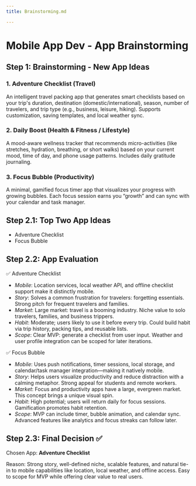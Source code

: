 ```yaml
---
title: Brainstorming.md

---
```


Mobile App Dev - App Brainstorming
===

## Step 1: Brainstorming - New App Ideas

### 1. Adventure Checklist (Travel)

An intelligent travel packing app that generates smart checklists based on your trip's duration, destination (domestic/international), season, number of travelers, and trip type (e.g., business, leisure, hiking). Supports customization, saving templates, and local weather sync.

### 2. Daily Boost (Health & Fitness / Lifestyle)

A mood-aware wellness tracker that recommends micro-activities (like stretches, hydration, breathing, or short walks) based on your current mood, time of day, and phone usage patterns. Includes daily gratitude journaling.

### 3. Focus Bubble (Productivity)

A minimal, gamified focus timer app that visualizes your progress with growing bubbles. Each focus session earns you “growth” and can sync with your calendar and task manager.


## Step 2.1: Top Two App Ideas

- Adventure Checklist
- Focus Bubble

## Step 2.2: App Evaluation

✅ Adventure Checklist

- *Mobile*: Location services, local weather API, and offline checklist support make it distinctly mobile.
- *Story*: Solves a common frustration for travelers: forgetting essentials. Strong pitch for frequent travelers and families.
- *Market*: Large market: travel is a booming industry. Niche value to solo travelers, families, and business trippers.
- *Habit*: Moderate; users likely to use it before every trip. Could build habit via trip history, packing tips, and reusable lists.
- *Scope*: Clear MVP: generate a checklist from user input. Weather and user profile integration can be scoped for later iterations.

✅ Focus Bubble
- *Mobile*: Uses push notifications, timer sessions, local storage, and calendar/task manager integration—making it natively mobile.
- *Story*: Helps users visualize productivity and reduce distraction with a calming metaphor. Strong appeal for students and remote workers.
- *Market*: Focus and productivity apps have a large, evergreen market. This concept brings a unique visual spin.
- *Habit*: High potential; users will return daily for focus sessions. Gamification promotes habit retention.
- *Scope*: MVP can include timer, bubble animation, and calendar sync. Advanced features like analytics and focus streaks can follow later.

## Step 2.3: Final Decision ✅

Chosen App: **Adventure Checklist**

Reason: Strong story, well-defined niche, scalable features, and natural tie-in to mobile capabilities like location, local weather, and offline access. Easy to scope for MVP while offering clear value to real users.